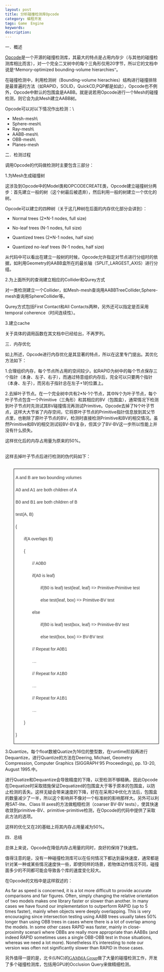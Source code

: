```yaml
---
layout: post
title: 分析碰撞检测库Opcode
category: 编程开发
tags: Game　Engine
keywords: 
description: 
---
```


<span style="font-family:宋体;">一．概述</span>

[Opcode](http://www.codercorner.com/Opcode.htm)<span
style="font-family:宋体;">是一个开源的碰撞检测库，其最大的特点是占用内存少（与其他的碰撞检测库相比而言），对一个完全二叉树中的每个三角形仅用</span>20<span
style="font-family:宋体;">字节，所以它的文档中说是“</span><span>Memory-optimized
bounding-volume hierarchies</span><span
style="font-family:宋体;">”。</span>

<span
style="font-family:宋体;">在碰撞检测中，利用检测树（</span><span>Bounding-volume
hierachies</span><span
style="font-family:宋体;">）结构进行碰撞排除是最普遍的方法（如</span>RAPID<span
style="font-family:宋体;">，</span>SOLID<span
style="font-family:宋体;">，</span>QuickCD,PQP<span
style="font-family:宋体;">都是如此），</span>Opcode<span
style="font-family:宋体;">也不例外，</span>Opcode<span
style="font-family:宋体;">中默认的包围盒是</span>AABB<span
style="font-family:宋体;">。就是说若用</span>Opcode<span
style="font-family:宋体;">进行一个</span>Mesh<span
style="font-family:宋体;">的碰撞检测，则它会为此</span>Mesh<span
style="font-family:宋体;">建立</span>AABB<span
style="font-family:宋体;">树。</span>

Opcode<span style="font-family:宋体;">可以对以下情况作出检测：</span>\
 - Mesh-mesh\
 - Sphere-mesh\
 - Ray-mesh\
 - AABB-mesh\
 - OBB-mesh\
 - Planes-mesh

<span style="font-family:宋体;">二．检测过程</span>

<span style="font-family:宋体;">调用</span>Opcode<span
style="font-family:宋体;">的代码做检测时主要包含三部分：</span>

1.<span style="font-family:宋体;">为</span>Mesh<span
style="font-family:宋体;">生成碰撞树</span>

<span style="font-family:宋体;">这涉及到</span>Opcode<span
style="font-family:宋体;">中的</span>Model<span
style="font-family:宋体;">类和</span>OPCODECREATE<span
style="font-family:宋体;">类，</span>Opcode<span
style="font-family:宋体;">建立碰撞树分两步：首先建立一般的树（这个树最后被遗弃），然后利用一般的树建立一个优化的树。</span>

Opcode<span
style="font-family:宋体;">可以建立的四种树（关于这几种树在后面的内存优化部分会讲到）：</span>

- Normal trees (2\*N-1 nodes, full size)

- No-leaf trees (N-1 nodes, full size)

- Quantized trees (2\*N-1 nodes, half size)

- Quantized no-leaf trees (N-1 nodes, half size)

<span
style="font-family:宋体;">从代码中可以看出在建立一般树的时候，</span>Opcode<span
style="font-family:宋体;">允许指定对节点进行分组时的依据，如利用</span>Geometry<span
style="font-family:宋体;">的</span>AABB<span
style="font-family:宋体;">盒所在的最长轴（</span>SPLIT\_LARGEST\_AXIS<span
style="font-family:宋体;">）进行分组。</span>

2.<span
style="font-family:宋体;">为上面所列的查询建立相应的</span>Collider<span
style="font-family:宋体;">和</span>Qurey<span
style="font-family:宋体;">方式</span>

<span style="font-family:宋体;">对一类检测建立一个</span>Collider<span
style="font-family:宋体;">，如</span>Mesh-mesh<span
style="font-family:宋体;">查询用</span>AABBTreeCollider,Sphere-mesh<span
style="font-family:宋体;">查询用</span>SphereCollider<span
style="font-family:宋体;">等。</span>

Qurey<span style="font-family:宋体;">方式包括</span><span>First
Contact</span><span style="font-family:宋体;">和</span>All Contacts<span
style="font-family:宋体;">两种，另外还可以指定是否采用</span>temporal
coherence<span style="font-family:宋体;">（时间连续性）。</span>

3.<span style="font-family:宋体;">建立</span>cache

<span
style="font-family:宋体;">关于具体的调用函数在其文档中已经给出，不再罗列。</span>

<span style="font-family:宋体;">三．内存优化</span>

<span style="font-family:宋体;">如上所述，</span>Opcode<span
style="font-family:宋体;">进行内存优化是其显著的特点，所以在这里专门提出。其优化方法如下：</span>

1.<span
style="font-family:宋体;">合理组织内存，每个节点所占用的空间较少。如</span>RAPID<span
style="font-family:宋体;">为树中的每个节点保存三个指针（本身、左子、右子），而通过特意组织内存后，完全可以只要两个指针（本身、左子），而另右子指针总在左子</span>+1<span
style="font-family:宋体;">的位置上。</span>

2.<span
style="font-family:宋体;">去掉叶子节点。在一个完全树中共有</span>2\*N-1<span
style="font-family:宋体;">个节点，其中</span>N<span
style="font-family:宋体;">个为叶子节点，每个叶子节点包含一个</span>Primitive<span
style="font-family:宋体;">（三角形）和其相应的</span>BV<span
style="font-family:宋体;">（包围盒），通常情况下检测到叶子节点时先测试其</span>BV<span
style="font-family:宋体;">碰撞情况再测试</span>Primitive<span
style="font-family:宋体;">。</span>Opcode<span
style="font-family:宋体;">去掉了</span>N<span
style="font-family:宋体;">个叶子节点，这样大大节省了内存空间，它将原叶子节点的</span>Primitive<span
style="font-family:宋体;">指针信息放到其父节点里，也剔除了原叶子节点的</span>BV<span
style="font-family:宋体;">，检测时直接检测</span>Primitive<span
style="font-family:宋体;">和</span>BV<span
style="font-family:宋体;">的相交情况。虽然</span>Primitive<span
style="font-family:宋体;">和</span>BV<span
style="font-family:宋体;">的相交测试较</span>BV-BV<span
style="font-family:宋体;">复杂，但其少了</span>BV-BV<span
style="font-family:宋体;">这一步所以性能上并没有什么损失。</span>

<span
style="font-family:宋体;">这样优化后的内存占用量为原来的</span>50%<span
style="font-family:宋体;">。</span>\
  

<span
style="font-family:宋体;">这样去掉叶子节点后进行检测的伪代码如下：</span>\
  

<div
style="border-bottom:windowtext 1pt solid;text-align:left;border-left:windowtext 1pt solid;padding-bottom:1pt;widows:2;text-transform:none;background-color:#ffffff;text-indent:0px;padding-left:4pt;padding-right:4pt;font:14px/26px Arial;white-space:normal;orphans:2;letter-spacing:normal;color:#333333;margin-left:21pt;border-top:windowtext 1pt solid;margin-right:0cm;border-right:windowtext 1pt solid;word-spacing:0px;padding-top:1pt;-webkit-text-size-adjust:auto;-webkit-text-stroke-width:0px;border-image:initial;">

A and B are two bounding volumes

A0 and A1 are both children of A

B0 and B1 are both children of B

test(A, B)

{

<span>       if(A overlaps B)</span>

       {

<span>              // A0B0</span>

<span>              if(A0 is leaf)</span>

<span>                     if(B0 is leaf) test(leaf, leaf) =\>
Primitive-Primitive test</span>

<span>                     else test(leaf, box) =\> Primitive-BV
test</span>

              else

<span>                     if(B0 is leaf) test(box, leaf) =\>
Primitive-BV test</span>

<span>                     else test(box, box) =\> BV-BV test</span>

<span>              // Repeat for A0B1</span>

              …

<span>              // Repeat for A1B0</span>

              …

<span>              // Repeat for A1B1</span>

              …

       }

}

</div>

3.Quantize<span style="font-family:宋体;">。每个</span>float<span
style="font-family:宋体;">数被</span>Quatize<span
style="font-family:宋体;">为</span>16<span
style="font-family:宋体;">位的整型数，在</span>runtime<span
style="font-family:宋体;">阶段再进行</span>Dequantize<span
style="font-family:宋体;">，进行</span>Quantize<span
style="font-family:宋体;">的方法在</span>Deering, Michael, Geometry
Compression, Computer Graphics (SIGGRAPH<span
style="font-family:宋体;">’</span><span>95 Proceedings), pp. 13-20,
August 1995.</span><span style="font-family:宋体;">中。</span>

<span style="font-family:宋体;">进行</span>Quatize<span
style="font-family:宋体;">和</span>Dequantize<span
style="font-family:宋体;">会导致精度的下降，以至检测不够精确，因此</span>Opcode<span
style="font-family:宋体;">在</span>Dequatize<span
style="font-family:宋体;">时采取措施保证</span>Dequatized<span
style="font-family:宋体;">的包围盒大于等于原本的包围盒，以防止检测的丢失。这样无疑会带来速度的下降，好在在采用</span>2<span
style="font-family:宋体;">中优化方法后，包围盒的数量减少了一半，所以这个影响并不像对一个标准树的影响那样大。另外可以利用</span>SAT-lite<span
style="font-family:宋体;">、</span>Class III axes<span
style="font-family:宋体;">的方法做粗糙检测（</span>coarser BV-BV
tests<span
style="font-family:宋体;">），使其快速收敛到</span>primitive-BV<span
style="font-family:宋体;">、</span>primitive-primitive<span
style="font-family:宋体;">检测，在</span>Opcode<span
style="font-family:宋体;">的代码中提供了采取此方法的选项。</span>

<span style="font-family:宋体;">这样的优化又在</span>2<span
style="font-family:宋体;">的基础上将其内存占用量减为</span>50%<span
style="font-family:宋体;">。</span>

<span style="font-family:宋体;">四．总结</span>

<span style="font-family:宋体;">总体上来说，</span>Opcode<span
style="font-family:宋体;">在降低内存占用量的同时，良好的保持了快速性。</span>

<span
style="font-family:宋体;">值得注意的是，没有一种碰撞检测库可以在任何情况下都达到最快速度，通常都是针对某一种或某些情况速度快一些，即使同样的场景，若物体动作情况不同，碰撞面多少的不同都可能会导致各个库的速度变化较大。</span>

<span style="font-family:宋体;">在</span>Opcode<span
style="font-family:宋体;">的文档中是这样叙述的：</span>

<span>As far as speed is concerned, it is a lot more difficult to
provide accurate comparisons and fair figures. Often, simply changing
the relative orientation of two models makes one library faster or
slower than another. In many cases we have found our implementation to
outperform RAPID (up to 5 times faster), mainly when objects were deeply
overlapping. This is very encouraging since intersection testing using
AABB trees usually takes 50% longer than using OBB trees in cases where
there is a lot of overlap among the models. In some other cases RAPID
was faster, mainly in close-proximity scenarii where OBBs are really
more appropriate than AABBs (and indeed RAPID sometimes uses a single
OBB-OBB test in those situations, whereas we need a lot more).
Nonetheless it’s interesting to note our version was often not
significantly slower than RAPID in those cases.</span>

<span style="font-family:宋体;">另外值得一提的是，北卡</span>(UNC)<span
style="font-family:宋体;">的[GAMMA
Group](http://www.cs.unc.edu/~geom/collide/)</span><span
style="font-family:宋体;">做了大量的碰撞检测工作，开发了多个碰撞检测库，包括用</span>GPU<span
style="font-family:宋体;">的</span>Occlusion Query<span
style="font-family:宋体;">来做精细检测</span><span
style="text-align:left;widows:2;text-transform:none;background-color:#ffffff;text-indent:0px;font:14px/26px 宋体;white-space:normal;orphans:2;letter-spacing:normal;color:#333333;word-spacing:0px;-webkit-text-size-adjust:auto;-webkit-text-stroke-width:0px;">。</span>






